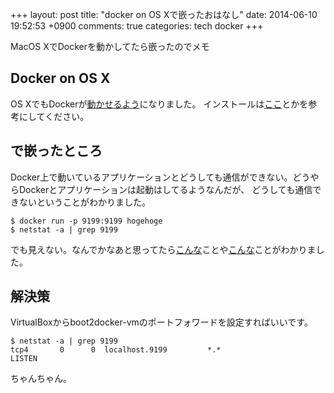 +++
layout: post
title: "docker on OS Xで嵌ったおはなし"
date: 2014-06-10 19:52:53 +0900
comments: true
categories: tech docker
+++

MacOS XでDockerを動かしてたら嵌ったのでメモ

## Docker on OS X
OS XでもDockerが[動かせるよう](http://docs.docker.com/installation/mac/)になりました。
インストールは[ここ](http://dev.classmethod.jp/tool/docker/getting-started-docker-on-osx/)とかを参考にしてください。

## で嵌ったところ
Docker上で動いているアプリケーションとどうしても通信ができない。どうやらDockerとアプリケーションは起動はしてるようなんだが、
どうしても通信できないということがわかりました。

```
$ docker run -p 9199:9199 hogehoge
$ netstat -a | grep 9199
```

でも見えない。なんでかなあと思ってたら[こんな](https://github.com/dotcloud/docker/issues/4007)ことや[こんな](http://k-shogo.github.io/article/2014/02/13/boot2docker-portforward/)ことがわかりました。

## 解決策
VirtualBoxからboot2docker-vmのポートフォワードを設定すればいいです。

```
$ netstat -a | grep 9199
tcp4       0      0  localhost.9199         *.*                    LISTEN
```

ちゃんちゃん。
